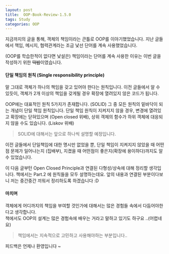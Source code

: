 ```yaml
---
layout: post
title:  OOP-Book-Review-1.5.0
tags: Study 
categories: OOP  
---   
```


지금까지의 글을 통해, 객체의 책임이라는 큰틀로 OOP를 이야기했었습니다. 지난 글들에서 책임, 메시지, 협력관계라는 조금 낯선 단어를 계속 사용했었습니다. 

(OOP를 학습한적이 없다면 낯설은) 책임이라는 단어를 계속 사용한 이유는 이번 글을 작성하기 위한 ~~떡밥~~이였습니다.   


#### 단일 책임의 원칙 (Single responsibility principle)  

말 그대로 객체가 하나의 책임을 갖고 있어야 한다는 원칙입니다.
이전 글들에서 알 수 있듯이, 객체가 2개 이상의 책임을 갖게될 경우 확장에 열려있지 않은 코드가 됩니다. 

OOP에는 대표적인 원칙 5가지가 존재합니다. (SOLID) 그 중 모든 원칙의 밑바닥이 되는 개념이 단일 책임 원칙입니다. 단일 책임 원칙이 지켜지지 않을 경우, 변경에 열려있고 확장에는 닫혀있으며 (Open closed 위배), 상위 객체의 함수가 하위 객체에 대응되지 않을 수도 있습니다. (Liskov 위배)

> SOLID에 대해서는 앞으로 하나씩 설명할 예정입니다. 

이전 글들에서 단일책임에 대한 명시만 없었을 뿐, 단일 책임이 지켜지지 않았을 때 어떤점 문제가 일어나는지 (집배부), 지켰을 때 어떤점이 좋은지(확장에 용이하다)까지도 알 수 있었습니다. 

이 다음 글부턴 Open Closed Principle과 연결된 다형성/상속에 대해 정리할 생각입니다. 
책에서는 Part.2 에 원칙들을 모두 설명하는데요. 앞의 내용과 연결된 부분이다보니 저는 중간중간 끼워서 정리하도록 하겠습니다 :D

#### 마치며  

객체에게 어디까지의 책임을 부여할 것인가에 대해서는 많은 경험들 속에서 다듬어야한다고 생각합니다.  
책에서도 OOP의 설계는 많은 경험속에 배우는 거라고 말하고 있기도 하구요 ..(어렵네요) 

> 책임에서는 지속적으로 고민하고 사용해야하는 부분입니다.. 

피드백은 언제나 환영입니다 ~   